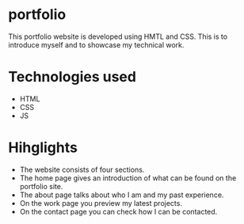 # portfolio
This portfolio website is developed using HMTL and CSS. This is to introduce myself and to showcase my technical work.

# Technologies used
* HTML
* CSS
* JS

# Hihglights
* The website consists of four sections.
* The home page gives an introduction of what can be found on the portfolio site.
* The about page talks about who I am and my past experience.
* On the work page you preview my latest projects.
* On the contact page you can check how I can be contacted.
